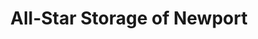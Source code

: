 ---
title: "All-Star Storage of Newport"
url: /newport/all-star-storage-of-newport/
shop: Mieten
---